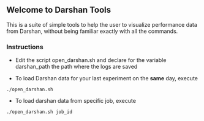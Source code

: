 ## Welcome to Darshan Tools

This is a suite of simple tools to help the user to visualize performance data from Darshan, without being familiar exactly with all the commands.

### Instructions

* Edit the script open_darshan.sh and declare for the variable darshan_path the path where the logs are saved

* To load Darshan data for your last experiment on the **same** day, execute 

```
./open_darshan.sh
```
* To load darshan data from specific job, execute 

```
./open_darshan.sh job_id
```


